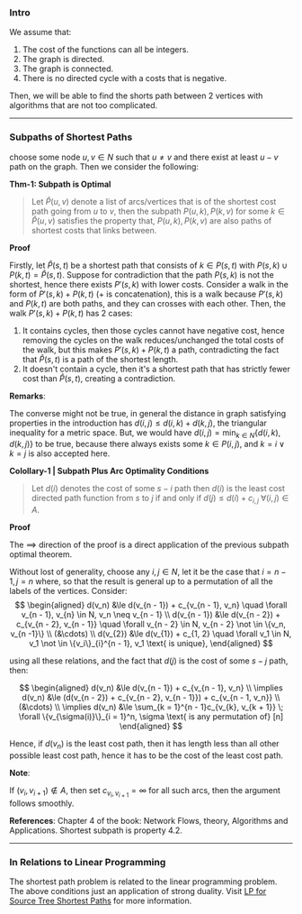 ### **Intro**

We assume that: 
1. The cost of the functions can all be integers. 
2. The graph is directed.
3. The graph is connected.
4. There is no directed cycle with a costs that is negative. 

Then, we will be able to find the shorts path between 2 vertices with algorithms that are not too complicated. 

---
### **Subpaths of Shortest Paths**

choose some node $u, v \in N$ such that $u\neq v$ and there exist at least $u-v$ path on the graph. Then we consider the following: 

**Thm-1: Subpath is Optimal**

> Let $\hat P(u, v)$ denote a list of arcs/vertices that is of the shortest cost path going from $u$ to $v$, then the subpath $P(u, k), P(k, v)$ for some $k \in \hat P(u, v)$ satisfies the property that, $P(u, k), P(k, v)$ are also paths of shortest costs that links between. 

**Proof**

Firstly, let $\hat P(s, t)$ be a shortest path that consists of $k\in P(s, t)$ with $P(s, k)\cup P(k, t) = \hat P(s,t)$. Suppose for contradiction that the path $P(s, k)$ is not the shortest, hence there exists $P'(s, k)$ with lower costs. Consider a walk in the form of $P'(s, k) + P(k, t)$ ($+$ is concatenation), this is a walk because $P'(s, k)$ and $P(k, t)$ are both paths, and they can crosses with each other. Then, the walk $P'(s, k) + P(k, t)$ has 2 cases: 
1. It contains cycles, then those cycles cannot have negative cost, hence removing the cycles on the walk reduces/unchanged the total costs of the walk, but this makes $P'(s, k) + P(k, t)$ a path, contradicting the fact that $\hat P(s, t)$ is a path of the shortest length. 
2. It doesn't contain a cycle, then it's a shortest path that has strictly fewer cost than $\hat P(s, t)$, creating a contradiction. 

**Remarks**: 

The converse might not be true, in general the distance in graph satisfying properties in the introduction has $d(i, j) \le d(i, k) + d(k, j)$, the triangular inequality for a metric space. But, we would have $d(i, j) = \min_{k\in N}\{d(i, k), d(k, j)\}$ to be true, because there always exists some $k\in P(i, j)$, and $k = i\vee k = j$ is also accepted here. 

**Colollary-1 | Subpath Plus Arc Optimality Conditions**

> Let $d(i)$ denotes the cost of some $s-i$ path then $d(i)$ is the least cost directed path function from $s$ to $j$ if and only if $d(j) \le d(i) + c_{i, j}\;\forall (i, j)\in A$. 

**Proof**

The $\implies$ direction of the proof is a direct application of the previous subpath optimal theorem. 

Without lost of generality, choose any $i, j \in N$, let it be the case that $i = n - 1, j = n$ where, so that the result is general up to a permutation of all the labels of the vertices. Consider: 
$$
\begin{aligned}
    d(v_n) &\le d(v_{n - 1}) + c_{v_{n - 1}, v_n} \quad \forall v_{n - 1}, v_{n} \in N, v_n \neq v_{n - 1}
    \\
    d(v_{n - 1}) &\le d(v_{n - 2}) + c_{v_{n - 2}, v_{n - 1}}
    \quad 
    \forall v_{n - 2} \in N, v_{n - 2} \not \in \{v_n, v_{n -1}\}
    \\
    (&\cdots)
    \\
    d(v_{2}) &\le d(v_{1}) + c_{1, 2} \quad \forall v_1 \in N, v_1 \not \in \{v_i\}_{i}^{n - 1}, v_1 \text{ is unique},
\end{aligned}
$$

using all these relations, and the fact that $d(j)$ is the cost of some $s-j$ path, then: 

$$
\begin{aligned}
    d(v_n) &\le d(v_{n - 1}) + c_{v_{n - 1}, v_n}
    \\
    \implies 
    d(v_n) &\le (d(v_{n - 2}) + c_{v_{n - 2}, v_{n - 1}}) + c_{v_{n - 1, v_n}}
    \\
    (&\cdots)
    \\
    \implies
    d(v_n) &\le \sum_{k = 1}^{n - 1}c_{v_{k}, v_{k + 1}} \; \forall \{v_{\sigma(i)}\}_{i = 1}^n, \sigma \text{ is any permutation of} [n]
\end{aligned}
$$

Hence, if $d(v_n)$ is the least cost path, then it has length less than all other possible least cost path, hence it has to be the cost of the least cost path. 

**Note**:

If $(v_{i}, v_{i + 1}) \not \in A$, then set $c_{v_{i}, v_{i + 1}} = \infty$ for all such arcs, then the argument follows smoothly. 

**References**: Chapter 4 of the book: Network Flows, theory, Algorithms and Applications. Shortest subpath is property 4.2. 

---
### **In Relations to Linear Programming**

The shortest path problem is related to the linear programming problem. The above conditions just an application of strong duality. Visit [LP for Source Tree Shortest Paths](../AMATH%20514%20Combinatorics%20Optimizations/Everything%20Network%20Flow/LP%20for%20Source%20Tree%20Shortest%20Paths.md) for more information. 
